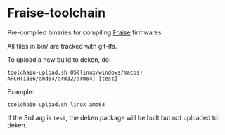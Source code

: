 # Fraise-toolchain
Pre-compiled binaries for compiling [Fraise](https://github.com/MetaluNet/Fraise) firmwares

All files in bin/ are tracked with git-lfs.

To upload a new build to deken, do:

`toolchain-upload.sh OS(linux/windows/macos) ARCH(i386/amd64/arm32/arm64) [test]`

Example:

`toolchain-upload.sh linux amd64`

If the 3rd arg is `test`, the deken package will be built but not uploaded to deken.
